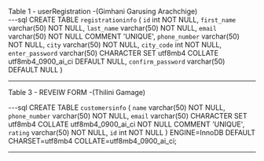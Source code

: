 
Table 1 - userRegistration -(Gimhani Garusing Arachchige) <br>
---sql
CREATE TABLE `registrationinfo` (
  `id` int NOT NULL,
  `first_name` varchar(50) NOT NULL,
  `last_name` varchar(50) NOT NULL,
  `email` varchar(50) NOT NULL COMMENT 'UNIQUE',
  `phone_number` varchar(50) NOT NULL,
  `city` varchar(50) NOT NULL,
  `city_code` int NOT NULL,
  `enter_password` varchar(50) CHARACTER SET utf8mb4 COLLATE utf8mb4_0900_ai_ci DEFAULT NULL,
  `confirm_password` varchar(50) DEFAULT NULL
)

---

Table 3 - REVEIW FORM -(Thilini Gamage)

---sql
CREATE TABLE `customersinfo` (
  `name` varchar(50) NOT NULL,
  `phone_number` varchar(50) NOT NULL,
  `email` varchar(50) CHARACTER SET utf8mb4 COLLATE utf8mb4_0900_ai_ci NOT NULL COMMENT 'UNIQUE',
  `rating` varchar(50) NOT NULL,
  `id` int NOT NULL
) ENGINE=InnoDB DEFAULT CHARSET=utf8mb4 COLLATE=utf8mb4_0900_ai_ci;


---
